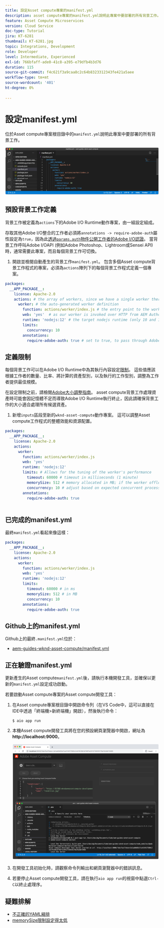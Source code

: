 ```yaml
---
title: 設定Asset compute專案的manifest.yml
description: asset compute專案的manifest.yml說明此專案中要部署的所有背景工作。
feature: Asset Compute Microservices
version: Cloud Service
doc-type: Tutorial
jira: KT-6281
thumbnail: KT-6281.jpg
topic: Integrations, Development
role: Developer
level: Intermediate, Experienced
exl-id: 766bfaff-ade0-41c8-a395-e79dfb4b3d76
duration: 115
source-git-commit: f4c621f3a9caa8c2c64b8323312343fe421a5aee
workflow-type: tm+mt
source-wordcount: '401'
ht-degree: 0%

---
```


# 設定manifest.yml

位於Asset compute專案根目錄中的`manifest.yml`說明此專案中要部署的所有背景工作。

![manifest.yml](./assets/manifest/manifest.png)

## 預設背景工作定義

背景工作被定義為`actions`下的Adobe I/O Runtime動作專案，由一組設定組成。

存取其他Adobe I/O整合的工作者必須將`annotations -> require-adobe-auth`屬性設定為`true`，因為此[透過`params.auth`物件公開工作者的Adobe I/O認證](https://experienceleague.adobe.com/docs/asset-compute/using/extend/develop-custom-application.html#access-adobe-apis)。 當背景工作呼叫Adobe I/OAPI (例如Adobe Photoshop、Lightroom或Sensei API)時，通常需要此專案，而且每個背景工作可切換。

1. 開啟並檢閱自動產生的背景工作`manifest.yml`。 包含多個Asset compute背景工作程式的專案，必須為`actions`陣列下的每個背景工作程式定義一個專案。

```yml
packages:
  __APP_PACKAGE__:
    license: Apache-2.0
    actions: # the array of workers, since we have a single worker there is only one entry beneath actions
      worker: # the auto-generated worker definition
        function: actions/worker/index.js # the entry point to the worker 
        web: 'yes'  # as our worker is invoked over HTTP from AEM Author service
        runtime: 'nodejs:12' # the target nodejs runtime (only 10 and 12 are supported)
        limits:
          concurrency: 10
        annotations:
          require-adobe-auth: true # set to true, to pass through Adobe I/O access token/client id via params.auth in the worker, typically required when the worker calls out to Adobe I/O APIs such as the Adobe Photoshop, Lightroom or Sensei APIs.
```

## 定義限制

每個背景工作可以在Adobe I/O Runtime中為其執行內容設定[限制](https://www.adobe.io/apis/experienceplatform/runtime/docs.html#!adobedocs/adobeio-runtime/master/guides/system_settings.md)。 這些值應該根據工作者的數量、比率、將計算的資產型別，以及執行的工作型別，調整為工作者提供最佳規模。

在設定限制之前，請檢閱[Adobe大小調整指南](https://experienceleague.adobe.com/docs/asset-compute/using/extend/develop-custom-application.html#sizing-workers)。 asset compute背景工作處理資產時可能會因記憶體不足而導致Adobe I/O Runtime執行終止，因此請確保背景工作的大小適合處理所有候選資產。

1. 新增`inputs`區段至新的`wknd-asset-compute`動作專案。 這可以調整Asset compute工作程式的整體效能和資源配置。

```yml
packages:
  __APP_PACKAGE__:
    license: Apache-2.0
    actions: 
      worker:
        function: actions/worker/index.js 
        web: 'yes' 
        runtime: 'nodejs:12'
        limits: # Allows for the tuning of the worker's performance
          timeout: 60000 # timeout in milliseconds (1 minute)
          memorySize: 512 # memory allocated in MB; if the worker offloads heavy computational work to other Web services this number can be reduced
          concurrency: 10 # adjust based on expected concurrent processing and timeout 
        annotations:
          require-adobe-auth: true
           
```

## 已完成的manifest.yml

最終`manifest.yml`看起來像這樣：

```yml
packages:
  __APP_PACKAGE__:
    license: Apache-2.0
    actions: 
      worker:
        function: actions/worker/index.js 
        web: 'yes' 
        runtime: 'nodejs:12'
        limits:
          timeout: 60000 # in ms
          memorySize: 512 # in MB
          concurrency: 10 
        annotations:
          require-adobe-auth: true
```

## Github上的manifest.yml

Github上的最終`.manifest.yml`位於：

+ [aem-guides-wknd-asset-compute/manifest.yml](https://github.com/adobe/aem-guides-wknd-asset-compute/blob/master/manifest.yml)


## 正在驗證manifest.yml

更新產生的Asset compute`manifest.yml`後，請執行本機開發工具，並確保以更新的`manifest.yml`設定成功啟動。

若要啟動Asset compute專案的Asset compute開發工具：

1. 在Asset compute專案根目錄中開啟命令列（在VS Code中，這可以直接在IDE中透過「終端機>新終端機」開啟），然後執行命令：

   ```
   $ aio app run
   ```

1. 本機Asset compute開發工具將在您的預設網頁瀏覽器中開啟，網址為&#x200B;__http://localhost:9000__。

   ![aio應用程式執行](assets/environment-variables/aio-app-run.png)

1. 在開發工具初始化時，請觀察命令列輸出和網頁瀏覽器中的錯誤訊息。
1. 若要停止Asset compute開發工具，請在執行`aio app run`的視窗中點選`Ctrl-C`以終止處理序。

## 疑難排解

+ [不正確的YAML縮排](../troubleshooting.md#incorrect-yaml-indentation)
+ [memorySize限制設定得太低](../troubleshooting.md#memorysize-limit-is-set-too-low)
